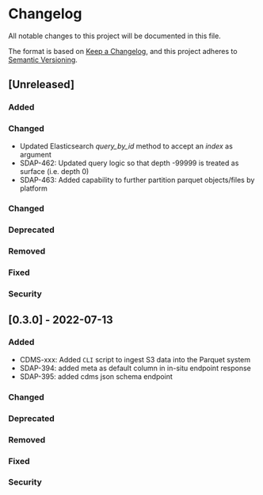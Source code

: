 # Changelog
All notable changes to this project will be documented in this file.

The format is based on [Keep a Changelog](https://keepachangelog.com/en/1.0.0/),
and this project adheres to [Semantic Versioning](https://semver.org/spec/v2.0.0.html).

## [Unreleased]
### Added

### Changed
- Updated Elasticsearch *query_by_id* method to accept an *index* as argument
- SDAP-462: Updated query logic so that depth -99999 is treated as surface (i.e. depth 0)
- SDAP-463: Added capability to further partition parquet objects/files by platform
### Changed
### Deprecated
### Removed
### Fixed
### Security

## [0.3.0] - 2022-07-13
### Added
- CDMS-xxx: Added `CLI` script to ingest S3 data into the Parquet system
- SDAP-394: added meta as default column in in-situ endpoint response
- SDAP-395: added cdms json schema endpoint
### Changed
### Deprecated
### Removed
### Fixed
### Security
